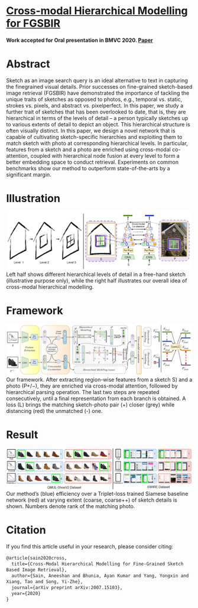 # [Cross-modal Hierarchical Modelling for FGSBIR](https://aneeshan95.github.io/Cross-modal_Hierarchy_FGSBIR/)
#### Work accepted for Oral presentation in BMVC 2020. [Paper](https://arxiv.org/pdf/2007.15103.pdf)

# Abstract
Sketch as an image search query is an ideal alternative to text in capturing the finegrained visual details. 
Prior successes on fine-grained sketch-based image retrieval (FGSBIR) have demonstrated the importance of tackling
the unique traits of sketches as opposed to photos, e.g., temporal vs. static, strokes vs. pixels, and abstract vs. pixelperfect.
In this paper, we study a further trait of sketches that has been overlooked to date, that is, they are hierarchical in terms of 
the levels of detail – a person typically sketches up to various extents of detail to depict an object. This hierarchical structure
is often visually distinct. In this paper, we design a novel network that is capable of cultivating sketch-specific hierarchies and
exploiting them to match sketch with photo at corresponding hierarchical levels. In particular, features from a sketch and a photo
are enriched using cross-modal co-attention, coupled with hierarchical node fusion at every level to form a better embedding space
to conduct retrieval. Experiments on common benchmarks show our method to outperform state-of-the-arts by a significant margin.

# Illustration
![](./Images/opening.jpg)
Left half shows different hierarchical levels of detail in a free-hand sketch (illustrative purpose only), while the right half 
illustrates our overall idea of cross-modal hierarchical modelling.

# Framework
![](./Images/framework.jpg)
 Our framework. After extracting region-wise features from a sketch S) and a photo (P+/−), they are enriched via cross-modal attention,
 followed by hierarchical parsing operation. The last two steps are repeated consecutively, until a final representation from each branch is obtained. 
 A loss (L) brings the matching sketch-photo pair (+) closer (grey) while distancing (red) the unmatched (-) one.

# Result 
![](./Images/retrieval.jpg)
Our method’s (blue) efficiency over a Triplet-loss trained Siamese baseline network (red) at varying extent (coarse, coarse++) of sketch details is shown. Numbers denote rank of the matching photo.

# Citation
If you find this article useful in your research, please consider citing:

```
@article{sain2020cross,
  title={Cross-Modal Hierarchical Modelling for Fine-Grained Sketch Based Image Retrieval},
  author={Sain, Aneeshan and Bhunia, Ayan Kumar and Yang, Yongxin and Xiang, Tao and Song, Yi-Zhe},
  journal={arXiv preprint arXiv:2007.15103},
  year={2020}
}
```
